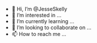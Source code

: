 - 👋 Hi, I’m @JesseSkelly
- 👀 I’m interested in ...
- 🌱 I’m currently learning ...
- 💞️ I’m looking to collaborate on ...
- 📫 How to reach me ...

<!---
JesseSkelly/JesseSkelly is a ✨ special ✨ repository because its `README.md` (this file) appears on your GitHub profile.
You can click the Preview link to take a look at your changes.
--->
